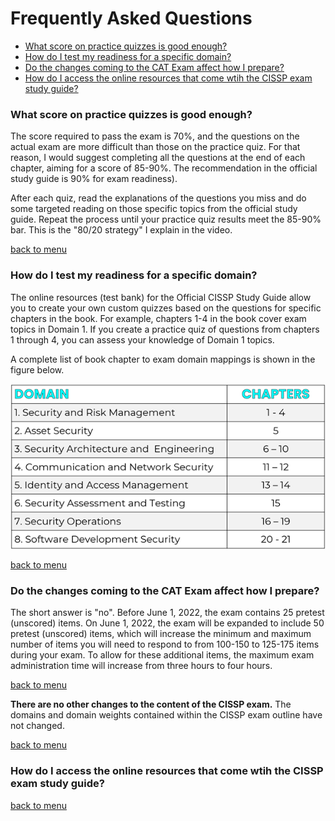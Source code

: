 # Frequently Asked Questions

- [What score on practice quizzes is good enough?](#what-score-on-practice-quizzes-is-good-enough)
- [How do I test my readiness for a specific domain?](#how-do-i-test-my-readiness-for-a-specific-domain)
- [Do the changes coming to the CAT Exam affect how I prepare?](#do-the-changes-coming-to-the-cat-exam-affect-how-i-prepare)
- [How do I access the online resources that come wtih the CISSP exam study guide?](#how-do-i-access-the-online-resources-that-come-wtih-the-cissp-exam-study-guide) 

### What score on practice quizzes is good enough? 

The score required to pass the exam is 70%, and the questions on the actual exam are more difficult than those on the practice quiz. For that reason, I would suggest completing all the questions at the end of each chapter, aiming for a score of 85-90%. The recommendation in the official study guide is 90% for exam readiness). 

After each quiz, read the explanations of the questions you miss and do some targeted reading on those specific topics from the official study guide. Repeat the process until your practice quiz results meet the 85-90% bar. This is the "80/20 strategy" I explain in the video.

[back to menu](#frequently-asked-questions)

### How do I test my readiness for a specific domain?

The online resources (test bank) for the Official CISSP Study Guide allow you to create your own custom quizzes based on the questions for specific chapters in the book. For example, chapters 1-4 in the book cover exam topics in Domain 1. If you create a practice quiz of questions from chapters 1 through 4, you can assess your knowledge of Domain 1 topics.

A complete list of book chapter to exam domain mappings is shown in the figure below.

![cissp chapters mappings](/images/chap2domain.png)

[back to menu](#frequently-asked-questions)

### Do the changes coming to the CAT Exam affect how I prepare?

The short answer is "no". Before June 1, 2022, the exam contains 25 pretest (unscored) items. On June 1, 2022, the exam will be expanded to include 50 pretest (unscored) items, which will increase the minimum and maximum number of items you will need to respond to from 100-150 to 125-175 items during your exam. To allow for these additional items, the maximum exam administration time will increase from three hours to four hours. 

[back to menu](#frequently-asked-questions)

**There are no other changes to the content of the CISSP exam.** The domains and domain weights contained within the CISSP exam outline have not changed.

[back to menu](#frequently-asked-questions)

### How do I access the online resources that come wtih the CISSP exam study guide? 



[back to menu](#frequently-asked-questions)